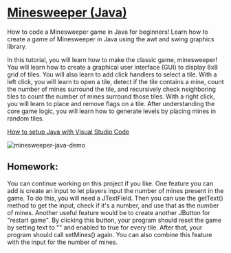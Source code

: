 # [Minesweeper (Java)](https://youtu.be/5VrMVSDjeso)

How to code a Minesweeper game in Java for beginners! Learn how to create a game of Minesweeper in Java using the awt and swing graphics library. 

In this tutorial, you will learn how to make the classic game, minesweeper! You will learn how to create a graphical user interface (GUI) to display 8x8 grid of tiles. You will also learn to add click handlers to select a tile. With a left click, you will learn to open a tile, detect if the tile contains a mine, count the number of mines surround the tile, and recursively check neighboring tiles to count the number of mines surround those tiles. With a right click, you will learn to place and remove flags on a tile. After understanding the core game logic, you will learn how to generate levels by placing mines in random tiles.

[How to setup Java with Visual Studio Code](https://youtu.be/BB0gZFpukJU)

![minesweeper-java-demo](https://github.com/ImKennyYip/minesweeper-java/assets/78777681/e11454a3-f8ba-4730-88c0-145f5f6c14dc)


## Homework:
You can continue working on this project if you like. One feature you can add is create an input to let players input the number of mines present in the game. To do this, you will need a JTextField. Then you can use the getText() method to get the input, check if it's a number, and use that as the number of mines. Another useful feature would be to create another JButton for "restart game". By clicking this button, your program should reset the game by setting text to "" and enabled to true for every tile. After that, your program should call setMines() again. You can also combine this feature with the input for the number of mines.
